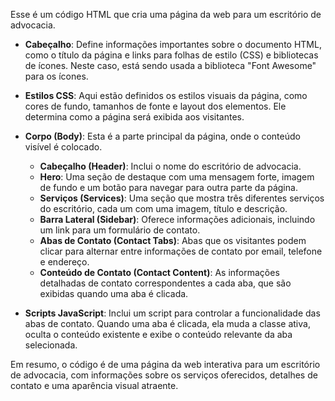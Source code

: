 Esse é um código HTML que cria uma página da web para um escritório de advocacia.

- **Cabeçalho**: Define informações importantes sobre o documento HTML, como o título da página e links para folhas de estilo (CSS) e bibliotecas de ícones. Neste caso, está sendo usada a biblioteca "Font Awesome" para os ícones.

- **Estilos CSS**: Aqui estão definidos os estilos visuais da página, como cores de fundo, tamanhos de fonte e layout dos elementos. Ele determina como a página será exibida aos visitantes.

- **Corpo (Body)**: Esta é a parte principal da página, onde o conteúdo visível é colocado.

  - **Cabeçalho (Header)**: Inclui o nome do escritório de advocacia.
  - **Hero**: Uma seção de destaque com uma mensagem forte, imagem de fundo e um botão para navegar para outra parte da página.
  - **Serviços (Services)**: Uma seção que mostra três diferentes serviços do escritório, cada um com uma imagem, título e descrição.
  - **Barra Lateral (Sidebar)**: Oferece informações adicionais, incluindo um link para um formulário de contato.
  - **Abas de Contato (Contact Tabs)**: Abas que os visitantes podem clicar para alternar entre informações de contato por email, telefone e endereço.
  - **Conteúdo de Contato (Contact Content)**: As informações detalhadas de contato correspondentes a cada aba, que são exibidas quando uma aba é clicada.

- **Scripts JavaScript**: Inclui um script para controlar a funcionalidade das abas de contato. Quando uma aba é clicada, ela muda a classe ativa, oculta o conteúdo existente e exibe o conteúdo relevante da aba selecionada.

Em resumo, o código é de uma página da web interativa para um escritório de advocacia, com informações sobre os serviços oferecidos, detalhes de contato e uma aparência visual atraente.
